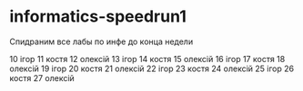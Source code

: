 # informatics-speedrun1
Спидраним все лабы по инфе до конца недели

10 ігор 
11 костя 
12 олексій
13 ігор 
14 костя 
15 олексій
16 ігор 
17 костя 
18 олексій
19 ігор 
20 костя 
21 олексій
22 ігор 
23 костя 
24 олексій
25 ігор 
26 костя 
27 олексій
